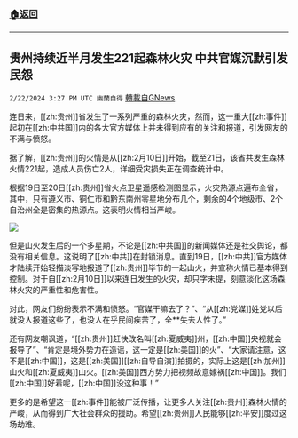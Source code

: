 ###  [:house:返回](README.md)
---


## 贵州持续近半月发生221起森林火灾   中共官媒沉默引发民怨
`2/22/2024 3:27 PM UTC 幽蘭自得` [轉載自GNews](https://gnews.org/articles/2332655)

         

连日来，[[zh:贵州]]省发生了一系列严重的森林火灾，然而，这一重大[[zh:事件]]起初在[[zh:中共国]]内的各大官方媒体上并未得到应有的关注和报道，引发网友的不满与愤怒。

据了解，[[zh:贵州]]的火情是从[[zh:2月10日]]开始，截至21日，该省共发生森林火情221起，造成人员伤亡2人，详细受灾损失正在调查统计中。

根据19日至20日[[zh:贵州]]省火点卫星遥感检测图显示，火灾热源点遍布全省，其中，只有遵义市、铜仁市和黔东南州零星地分布几个，剩余的4个地级市、2个自治州全是密集的热源点。这表明火情相当严峻。

![](ipfs://QmYAjBfU9wbWnm6yU3bnBtfu4zL7LK92q97RF9VRdGqKgg?.png)

但是山火发生后的一个多星期，不论是[[zh:中共国]]的新闻媒体还是社交舆论，都没有相关信息。这说明了[[zh:中共]]在封锁消息。直到19日，[[zh:中共]]官方媒体才陆续开始轻描淡写地报道了[[zh:贵州]]毕节的一起山火，并宣称火情已基本得到控制。对于自[[zh:2月10日]]以来连日发生的火灾，却只字未提，刻意淡化这场森林火灾的严重性和危害性。

对此，网友们纷纷表示不满和愤怒。“官媒干嘛去了？”、“从[[zh:党媒]]姓党以后就没人报道这些了，也没人在乎民间疾苦了，全**失去人性了。”

还有网友嘲讽道，“[[zh:贵州]]赶快改名叫[[zh:夏威夷]]州，[[zh:中国]]央视就会报导了”、“肯定是境外势力在造谣，这一定是[[zh:美国]]的火”、“大家请注意，这不是[[zh:中国]]，这是[[zh:美国]][[zh:自导自演]]拍摄的，实际上这是[[zh:加州]]山火和[[zh:夏威夷]]山火。[[zh:美国]]西方势力把视频故意嫁祸[[zh:中国]]。我们[[zh:中国]]好着呢，[[zh:中国]]没这种事！”

更多的是希望这一[[zh:事件]]能被广泛传播，让更多人关注[[zh:贵州]]森林火情的严峻，从而得到广大社会群众的援助。希望[[zh:贵州]]人民能够[[zh:平安]]度过这场劫难。



